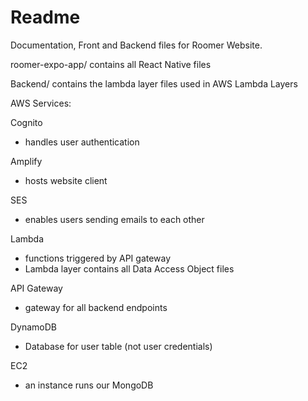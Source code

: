 # Readme

Documentation, Front and Backend files for Roomer Website.

roomer-expo-app/ contains all React Native files

Backend/ contains the lambda layer files used in AWS Lambda Layers

AWS Services:

Cognito
 - handles user authentication

Amplify
 - hosts website client

SES
 - enables users sending emails to each other

Lambda
 - functions triggered by API gateway
 - Lambda layer contains all Data Access Object files

API Gateway
 - gateway for all backend endpoints

DynamoDB
 - Database for user table (not user credentials)

EC2
 - an instance runs our MongoDB
